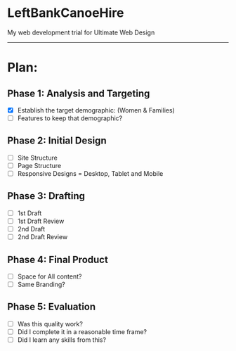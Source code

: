# LeftBankCanoeHire
My web development trial for Ultimate Web Design

---

# Plan:

## Phase 1: Analysis and Targeting

- [x] Establish the target demographic: (Women & Families)
- [ ] Features to keep that demographic?

## Phase 2: Initial Design

- [ ] Site Structure
- [ ] Page Structure
- [ ] Responsive Designs = Desktop, Tablet and Mobile

## Phase 3: Drafting

- [ ] 1st Draft
- [ ] 1st Draft Review
- [ ] 2nd Draft
- [ ] 2nd Draft Review

## Phase 4: Final Product

- [ ] Space for All content?
- [ ] Same Branding?

## Phase 5: Evaluation

- [ ] Was this quality work?
- [ ] Did I complete it in a reasonable time frame?
- [ ] Did I learn any skills from this?
